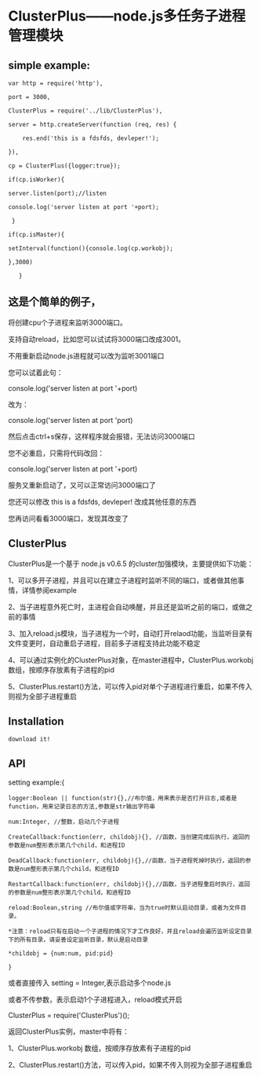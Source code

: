 # ClusterPlus——node.js多任务子进程管理模块  

## simple example:

    var http = require('http'),

    port = 3000,

    ClusterPlus = require('../lib/ClusterPlus'),

    server = http.createServer(function (req, res) {

		res.end('this is a fdsfds, devleper!');

	}),

    cp = ClusterPlus({logger:true});

    if(cp.isWorker){

	server.listen(port);//listen

	console.log('server listen at port '+port);

     }

    if(cp.isMaster){

	setInterval(function(){console.log(cp.workobj);

	},3000)

       }


## 这是个简单的例子，

将创建cpu个子进程来监听3000端口。

支持自动reload，比如您可以试试将3000端口改成3001。

不用重新启动node.js进程就可以改为监听3001端口

您可以试着此句：

console.log('server listen at port '+port)

改为：

console.log('server listen at port 'port)

然后点击ctrl+s保存，这样程序就会报错，无法访问3000端口

您不必重启，只需将代码改回：

console.log('server listen at port '+port)

服务又重新启动了，又可以正常访问3000端口了

您还可以修改 this is a fdsfds, devleper! 改成其他任意的东西

您再访问看看3000端口，发现其改变了




## ClusterPlus
      
 ClusterPlus是一个基于 node.js v0.6.5 的cluster加强模块，主要提供如下功能：
 
 1、可以多开子进程，并且可以在建立子进程时监听不同的端口，或者做其他事情，详情参阅example

 2、当子进程意外死亡时，主进程会自动唤醒，并且还是监听之前的端口，或做之前的事情

 3、加入reload.js模块，当子进程为一个时，自动打开relaod功能，当监听目录有文件变更时，自动重启子进程，目前多子进程支持此功能不稳定

 4、可以通过实例化的ClusterPlus对象，在master进程中，ClusterPlus.workobj 数组，按顺序存放素有子进程的pid

 5、ClusterPlus.restart()方法，可以传入pid对单个子进程进行重启，如果不传入则视为全部子进程重启
  

## Installation

    download it!

## API

setting example:{

	logger:Boolean || function(str){},//布尔值，用来表示是否打开日志,或者是function，用来记录日志的方法,参数是str输出字符串

	num:Integer, //整数，启动几个子进程

	CreateCallback:function(err, childobj){}, //函数，当创建完成后执行，返回的参数是num整形表示第几个child，和进程ID

	DeadCallback:function(err, childobj){},//函数，当子进程死掉时执行，返回的参数是num整形表示第几个child，和进程ID

	RestartCallback:function(err, childobj){},//函数，当子进程重启时执行，返回的参数是num整形表示第几个child，和进程ID

	reload:Boolean,string //布尔值或字符串，当为true时默认启动目录，或者为文件目录。

	*注意：reload只有在启动一个子进程的情况下才工作良好，并且reload会遍历监听设定目录下的所有目录，请妥善设定监听目录，默认是启动目录

	*childobj = {num:num, pid:pid}

	}

或者直接传入 setting = Integer,表示启动多个node.js

或者不传参数，表示启动1个子进程进入，reload模式开启

ClusterPlus = require('ClusterPlus')();

返回ClusterPlus实例，master中将有：

1、ClusterPlus.workobj 数组，按顺序存放素有子进程的pid

2、ClusterPlus.restart()方法，可以传入pid，如果不传入则视为全部子进程重启
